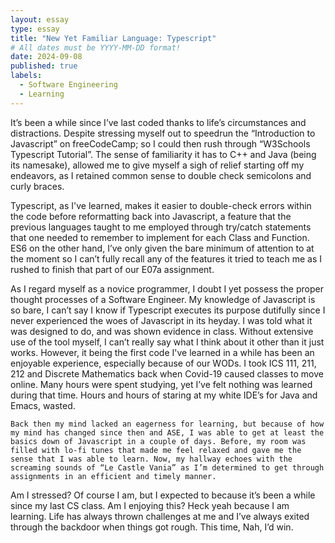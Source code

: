 ```yaml
---
layout: essay
type: essay
title: "New Yet Familiar Language: Typescript"
# All dates must be YYYY-MM-DD format!
date: 2024-09-08
published: true
labels:
  - Software Engineering
  - Learning
---
```

  It’s been a while since I’ve last coded thanks to life’s circumstances and distractions. Despite stressing myself out to speedrun the “Introduction to Javascript” on freeCodeCamp; so I could then rush through “W3Schools Typescript Tutorial”. The sense of familiarity it has to C++ and Java (being its namesake), allowed me to give myself a sigh of relief starting off my endeavors, as I retained common sense to double check semicolons and curly braces. 
  
  Typescript, as I've learned, makes it easier to double-check errors within the code before reformatting back into Javascript, a feature that the previous languages taught to me employed through try/catch statements that one needed to remember to implement for each Class and Function. ES6 on the other hand, I’ve only given the bare minimum of attention to at the moment so I can’t fully recall any of the features it tried to teach me as I rushed to finish that part of our E07a assignment. 
  
  As I regard myself as a novice programmer, I doubt I yet possess the proper thought processes of a Software Engineer. My knowledge of Javascript is so bare, I can’t say I know if Typescript executes its purpose dutifully since I never experienced the woes of Javascript in its heyday. I was told what it was designed to do, and was shown evidence in class. Without extensive use of the tool myself, I can’t really say what I think about it other than it just works. 
However, it being the first code I've learned in a while has been an enjoyable experience, especially because of our WODs. I took ICS 111, 211, 212 and Discrete Mathematics back when Covid-19 caused classes to move online. Many hours were spent studying, yet I’ve felt nothing was learned during that time. Hours and hours of staring at my white IDE’s for Java and Emacs, wasted. 

	Back then my mind lacked an eagerness for learning, but because of how my mind has changed since then and ASE, I was able to get at least the basics down of Javascript in a couple of days. Before, my room was filled with lo-fi tunes that made me feel relaxed and gave me the sense that I was able to learn. Now, my hallway echoes with the screaming sounds of “Le Castle Vania” as I’m determined to get through assignments in an efficient and timely manner. 
Am I stressed? Of course I am, but I expected to because it’s been a while since my last CS class. Am I enjoying this? Heck yeah because I am learning. Life has always thrown challenges at me and I’ve always exited through the backdoor when things got rough. This time, Nah, I’d win. 
